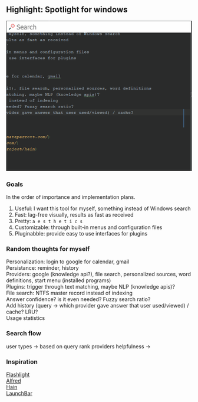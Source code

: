 Highlight: Spotlight for windows
--------------------------------

![](https://github.com/the-lay/hl/blob/master/test.gif)

### Goals
In the order of importance and implementation plans.

1. Useful: I want this tool for myself, something instead of Windows search
2. Fast: lag-free visually, results as fast as received
3. Pretty: `a e s t h e t i c s`
4. Customizable: through built-in menus and configuration files
5. Pluginabble: provide easy to use interfaces for plugins

### Random thoughts for myself
Personalization: login to google for calendar, gmail  
Persistance: reminder, history   
Providers: google (knowledge api?), file search, personalized sources, word definitions, start menu (installed programs)   
Plugins: trigger through text matching, maybe NLP (knowledge apis)?  
File search: NTFS master record instead of indexing  
Answer confidence? is it even needed? Fuzzy search ratio?  
Add history (query -> which provider gave answer that user used/viewed) / cache? LRU?  
Usage statistics  

 
### Search flow
user types ->
based on query rank providers helpfulness ->



### Inspiration
[Flashlight](http://flashlight.nateparrott.com/)  
[Alfred](https://www.alfredapp.com/)  
[Hain](https://github.com/hainproject/hain)  
[LaunchBar](https://www.obdev.at/products/launchbar/index.html)